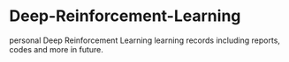 # Deep-Reinforcement-Learning

personal Deep Reinforcement Learning learning records including reports, codes and more in future.
